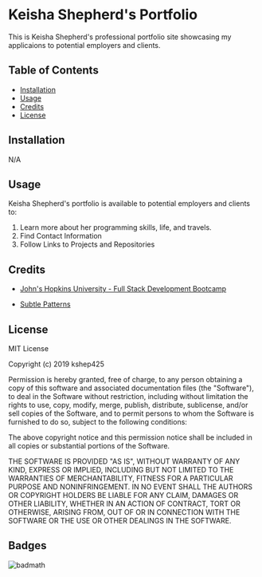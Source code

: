 # Keisha Shepherd's Portfolio
This is Keisha Shepherd's professional portfolio site showcasing my applicaions to potential employers and clients.

## Table of Contents

* [Installation](#installation)
* [Usage](#usage)
* [Credits](#credits)
* [License](#license)

## Installation
N/A

## Usage
Keisha Shepherd's portfolio is available to potential employers and clients to:
1. Learn more about her programming skills, life, and travels.
1. Find Contact Information
1. Follow Links to Projects and Repositories

## Credits
* [John's Hopkins University - Full Stack Development Bootcamp](https://johnhopkins.bootcampcontent.com/john-hopkins-university/JHU-BAL-FSF-PT-09-2019-U-C/)

* [Subtle Patterns](https://www.toptal.com/designers/subtlepatterns/triangle-mosaic-pattern/)

## License
MIT License

Copyright (c) 2019 kshep425

Permission is hereby granted, free of charge, to any person obtaining a copy
of this software and associated documentation files (the "Software"), to deal
in the Software without restriction, including without limitation the rights
to use, copy, modify, merge, publish, distribute, sublicense, and/or sell
copies of the Software, and to permit persons to whom the Software is
furnished to do so, subject to the following conditions:

The above copyright notice and this permission notice shall be included in all
copies or substantial portions of the Software.

THE SOFTWARE IS PROVIDED "AS IS", WITHOUT WARRANTY OF ANY KIND, EXPRESS OR
IMPLIED, INCLUDING BUT NOT LIMITED TO THE WARRANTIES OF MERCHANTABILITY,
FITNESS FOR A PARTICULAR PURPOSE AND NONINFRINGEMENT. IN NO EVENT SHALL THE
AUTHORS OR COPYRIGHT HOLDERS BE LIABLE FOR ANY CLAIM, DAMAGES OR OTHER
LIABILITY, WHETHER IN AN ACTION OF CONTRACT, TORT OR OTHERWISE, ARISING FROM,
OUT OF OR IN CONNECTION WITH THE SOFTWARE OR THE USE OR OTHER DEALINGS IN THE
SOFTWARE.

## Badges
![badmath](https://img.shields.io/github/languages/top/nielsenjared/badmath)
